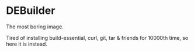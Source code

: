 # DEBuilder

The most boring image.

Tired of installing build-essential, curl, git, tar & friends for 10000th time, so here it is instead.
